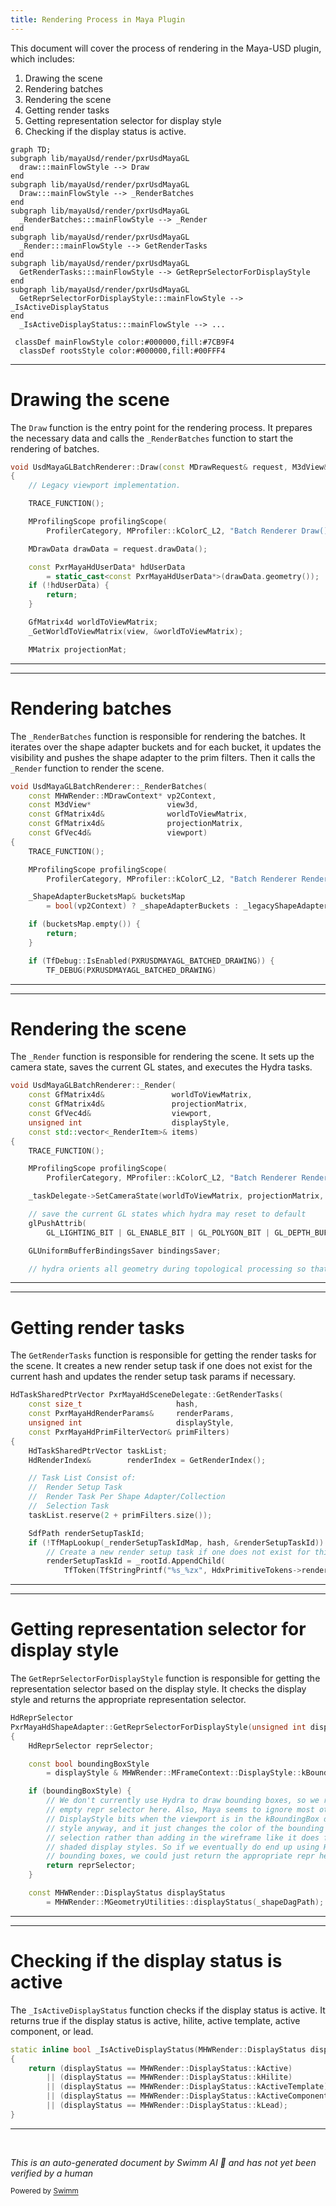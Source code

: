 ```yaml
---
title: Rendering Process in Maya Plugin
---
```

This document will cover the process of rendering in the Maya-USD plugin, which includes:

1. Drawing the scene
2. Rendering batches
3. Rendering the scene
4. Getting render tasks
5. Getting representation selector for display style
6. Checking if the display status is active.

```mermaid
graph TD;
subgraph lib/mayaUsd/render/pxrUsdMayaGL
  draw:::mainFlowStyle --> Draw
end
subgraph lib/mayaUsd/render/pxrUsdMayaGL
  Draw:::mainFlowStyle --> _RenderBatches
end
subgraph lib/mayaUsd/render/pxrUsdMayaGL
  _RenderBatches:::mainFlowStyle --> _Render
end
subgraph lib/mayaUsd/render/pxrUsdMayaGL
  _Render:::mainFlowStyle --> GetRenderTasks
end
subgraph lib/mayaUsd/render/pxrUsdMayaGL
  GetRenderTasks:::mainFlowStyle --> GetReprSelectorForDisplayStyle
end
subgraph lib/mayaUsd/render/pxrUsdMayaGL
  GetReprSelectorForDisplayStyle:::mainFlowStyle --> _IsActiveDisplayStatus
end
  _IsActiveDisplayStatus:::mainFlowStyle --> ...

 classDef mainFlowStyle color:#000000,fill:#7CB9F4
  classDef rootsStyle color:#000000,fill:#00FFF4
```

<SwmSnippet path="/lib/mayaUsd/render/pxrUsdMayaGL/batchRenderer.cpp" line="521">

---

# Drawing the scene

The `Draw` function is the entry point for the rendering process. It prepares the necessary data and calls the `_RenderBatches` function to start the rendering of batches.

```c++
void UsdMayaGLBatchRenderer::Draw(const MDrawRequest& request, M3dView& view)
{
    // Legacy viewport implementation.

    TRACE_FUNCTION();

    MProfilingScope profilingScope(
        ProfilerCategory, MProfiler::kColorC_L2, "Batch Renderer Draw() (Legacy Viewport)");

    MDrawData drawData = request.drawData();

    const PxrMayaHdUserData* hdUserData
        = static_cast<const PxrMayaHdUserData*>(drawData.geometry());
    if (!hdUserData) {
        return;
    }

    GfMatrix4d worldToViewMatrix;
    _GetWorldToViewMatrix(view, &worldToViewMatrix);

    MMatrix projectionMat;
```

---

</SwmSnippet>

<SwmSnippet path="/lib/mayaUsd/render/pxrUsdMayaGL/batchRenderer.cpp" line="1208">

---

# Rendering batches

The `_RenderBatches` function is responsible for rendering the batches. It iterates over the shape adapter buckets and for each bucket, it updates the visibility and pushes the shape adapter to the prim filters. Then it calls the `_Render` function to render the scene.

```c++
void UsdMayaGLBatchRenderer::_RenderBatches(
    const MHWRender::MDrawContext* vp2Context,
    const M3dView*                 view3d,
    const GfMatrix4d&              worldToViewMatrix,
    const GfMatrix4d&              projectionMatrix,
    const GfVec4d&                 viewport)
{
    TRACE_FUNCTION();

    MProfilingScope profilingScope(
        ProfilerCategory, MProfiler::kColorC_L2, "Batch Renderer Rendering Batches");

    _ShapeAdapterBucketsMap& bucketsMap
        = bool(vp2Context) ? _shapeAdapterBuckets : _legacyShapeAdapterBuckets;

    if (bucketsMap.empty()) {
        return;
    }

    if (TfDebug::IsEnabled(PXRUSDMAYAGL_BATCHED_DRAWING)) {
        TF_DEBUG(PXRUSDMAYAGL_BATCHED_DRAWING)
```

---

</SwmSnippet>

<SwmSnippet path="/lib/mayaUsd/render/pxrUsdMayaGL/batchRenderer.cpp" line="1128">

---

# Rendering the scene

The `_Render` function is responsible for rendering the scene. It sets up the camera state, saves the current GL states, and executes the Hydra tasks.

```c++
void UsdMayaGLBatchRenderer::_Render(
    const GfMatrix4d&               worldToViewMatrix,
    const GfMatrix4d&               projectionMatrix,
    const GfVec4d&                  viewport,
    unsigned int                    displayStyle,
    const std::vector<_RenderItem>& items)
{
    TRACE_FUNCTION();

    MProfilingScope profilingScope(
        ProfilerCategory, MProfiler::kColorC_L2, "Batch Renderer Rendering Batch");

    _taskDelegate->SetCameraState(worldToViewMatrix, projectionMatrix, viewport);

    // save the current GL states which hydra may reset to default
    glPushAttrib(
        GL_LIGHTING_BIT | GL_ENABLE_BIT | GL_POLYGON_BIT | GL_DEPTH_BUFFER_BIT | GL_VIEWPORT_BIT);

    GLUniformBufferBindingsSaver bindingsSaver;

    // hydra orients all geometry during topological processing so that
```

---

</SwmSnippet>

<SwmSnippet path="/lib/mayaUsd/render/pxrUsdMayaGL/sceneDelegate.cpp" line="538">

---

# Getting render tasks

The `GetRenderTasks` function is responsible for getting the render tasks for the scene. It creates a new render setup task if one does not exist for the current hash and updates the render setup task params if necessary.

```c++
HdTaskSharedPtrVector PxrMayaHdSceneDelegate::GetRenderTasks(
    const size_t                     hash,
    const PxrMayaHdRenderParams&     renderParams,
    unsigned int                     displayStyle,
    const PxrMayaHdPrimFilterVector& primFilters)
{
    HdTaskSharedPtrVector taskList;
    HdRenderIndex&        renderIndex = GetRenderIndex();

    // Task List Consist of:
    //  Render Setup Task
    //  Render Task Per Shape Adapter/Collection
    //  Selection Task
    taskList.reserve(2 + primFilters.size());

    SdfPath renderSetupTaskId;
    if (!TfMapLookup(_renderSetupTaskIdMap, hash, &renderSetupTaskId)) {
        // Create a new render setup task if one does not exist for this hash.
        renderSetupTaskId = _rootId.AppendChild(
            TfToken(TfStringPrintf("%s_%zx", HdxPrimitiveTokens->renderSetupTask.GetText(), hash)));

```

---

</SwmSnippet>

<SwmSnippet path="/lib/mayaUsd/render/pxrUsdMayaGL/shapeAdapter.cpp" line="195">

---

# Getting representation selector for display style

The `GetReprSelectorForDisplayStyle` function is responsible for getting the representation selector based on the display style. It checks the display style and returns the appropriate representation selector.

```c++
HdReprSelector
PxrMayaHdShapeAdapter::GetReprSelectorForDisplayStyle(unsigned int displayStyle) const
{
    HdReprSelector reprSelector;

    const bool boundingBoxStyle
        = displayStyle & MHWRender::MFrameContext::DisplayStyle::kBoundingBox;

    if (boundingBoxStyle) {
        // We don't currently use Hydra to draw bounding boxes, so we return an
        // empty repr selector here. Also, Maya seems to ignore most other
        // DisplayStyle bits when the viewport is in the kBoundingBox display
        // style anyway, and it just changes the color of the bounding box on
        // selection rather than adding in the wireframe like it does for
        // shaded display styles. So if we eventually do end up using Hydra for
        // bounding boxes, we could just return the appropriate repr here.
        return reprSelector;
    }

    const MHWRender::DisplayStatus displayStatus
        = MHWRender::MGeometryUtilities::displayStatus(_shapeDagPath);
```

---

</SwmSnippet>

<SwmSnippet path="/lib/mayaUsd/render/pxrUsdMayaGL/shapeAdapter.cpp" line="85">

---

# Checking if the display status is active

The `_IsActiveDisplayStatus` function checks if the display status is active. It returns true if the display status is active, hilite, active template, active component, or lead.

```c++
static inline bool _IsActiveDisplayStatus(MHWRender::DisplayStatus displayStatus)
{
    return (displayStatus == MHWRender::DisplayStatus::kActive)
        || (displayStatus == MHWRender::DisplayStatus::kHilite)
        || (displayStatus == MHWRender::DisplayStatus::kActiveTemplate)
        || (displayStatus == MHWRender::DisplayStatus::kActiveComponent)
        || (displayStatus == MHWRender::DisplayStatus::kLead);
}
```

---

</SwmSnippet>

&nbsp;

*This is an auto-generated document by Swimm AI 🌊 and has not yet been verified by a human*

<SwmMeta version="3.0.0" repo-id="Z2l0aHViJTNBJTNBbWF5YS11c2QlM0ElM0FnaWxhZG5hdm90" repo-name="maya-usd" doc-type="flows"><sup>Powered by [Swimm](/)</sup></SwmMeta>
